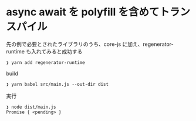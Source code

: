 # async await を polyfill を含めてトランスパイル

先の例で必要とされたライブラリのうち、core-js に加え、regenerator-runtime も入れてみると成功する

```
❯ yarn add regenerator-runtime
```

build

```
❯ yarn babel src/main.js --out-dir dist
```

実行

```
❯ node dist/main.js
Promise { <pending> }
```
